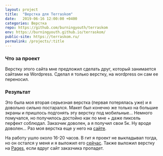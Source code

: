 ```yaml
---
layout: project
title:  "Верстка для Terraskom"
date:   2019-06-16 12:00:00 +0400
categories: Верстка
repo: https://github.com/burningyouth/terraskom
env: https://burningyouth.github.io/terraskom/
public-site: https://terraskom.ru/
permalink: /projects/:title
---
```


### Что за проект
Верстку этого сайта мне предложил сделать друг, который занимается сайтами на Wordpress. Сделал я только верстку, на wordpress он сам ее переносил.

### Результат
Это была моя вторая серьезная верстка (первая потерялась уже) и я довольно сильно постарался. Макет был конечно же только на большие экраны и пришлось подгонять эту верстку под мобильные... Немного помучался, но получилось достойно как по мне + даже пиксель перфект соблюдал. Заказчик доволен, а я получил свои 5к. Ну вроде доволен... Раз моя верстка еще у него на [сайте](https://terraskom.ru/).

На работу ушло около 16-20 часов. В гит я проект не выкладывал тогда, но он остался у меня и я выложил его [сейчас]({{post.repo}}). Также выложил верстку на [Pages]({{post.env}}), если вдруг сайт заказчика пропадет.